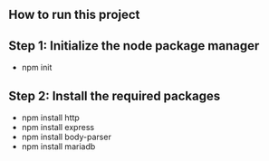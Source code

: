 ## How to run this project

## Step 1: Initialize the node package manager

- npm init

## Step 2: Install the required packages

- npm install http
- npm install express
- npm install body-parser
- npm install mariadb
